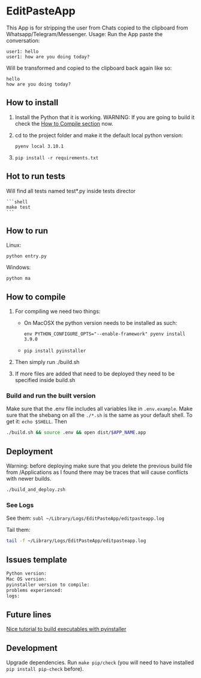 # EditPasteApp

This App is for stripping the user from Chats copied to the clipboard from Whatsapp/Telegram/Messenger. Usage: Run the App paste the conversation:

    user1: hello
    user1: how are you doing today?

Will be transformed and copied to the clipboard back again like so:

    hello
    how are you doing today?

## How to install

1. Install the Python that it is working. WARNING: If you are going to build it check the [How to Compile section](#how-to-compile) now.

2. cd to the project folder and make it the default local python version:

    ```shell
    pyenv local 3.10.1
    ```

3. `pip install -r requirements.txt`

## Hot to run tests

Will find all tests named test*.py inside tests director

    ```shell
    make test
    ```

## How to run

Linux:

    python entry.py

Windows:

    python ma

## How to compile

1. For compiling we need two things:
    - On MacOSX the python version needs to be installed as such:

        ```shell
        env PYTHON_CONFIGURE_OPTS="--enable-framework" pyenv install 3.9.0
        ```

    - `pip install pyinstaller`

2. Then simply run ./build.sh

3. If more files are added that need to be deployed they need to be specified inside build.sh

### Build and run the built version

Make sure that the .env file includes all variables like in `.env.example`.
Make sure that the shebang on all the `./*.sh` is the same as your default shell. To get it: `echo $SHELL`. Then

```bash
./build.sh && source .env && open dist/$APP_NAME.app
```

## Deployment

Warning: before deploying make sure that you delete the previous build file from /Applications as I found there may be traces that will cause conflicts with newer builds.

```bash
./build_and_deploy.zsh       
```

### See Logs

See them:
```subl ~/Library/Logs/EditPasteApp/editpasteapp.log```

Tail them:

```bash
tail -f ~/Library/Logs/EditPasteApp/editpasteapp.log
```

## Issues template

```txt
Python version: 
Mac OS version:
pyinstaller version to compile: 
problems experienced: 
logs: 
```

## Future lines

[Nice tutorial to build executables with pyinstaller](https://www.youtube.com/watch?v=3xuN9JQ7j1Q&ab_channel=CodingEntrepreneurs)

## Development

Upgrade dependencies. Run `make pip/check` (you will need to have installed `pip install pip-check` before).
